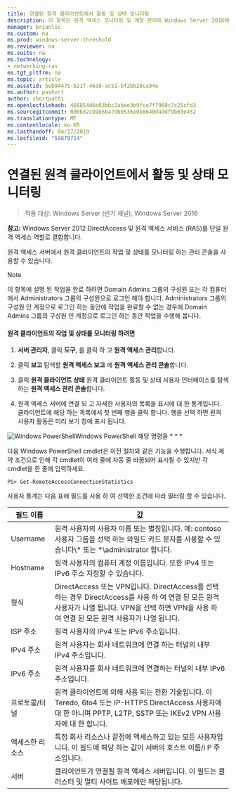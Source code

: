 ```yaml
---
title: 연결된 원격 클라이언트에서 활동 및 상태 모니터링
description: 이 항목은 원격 액세스 모니터링 및 계정 관리에 Windows Server 2016에 대 한 가이드의 일부입니다.
manager: brianlic
ms.custom: na
ms.prod: windows-server-threshold
ms.reviewer: na
ms.suite: na
ms.technology:
- networking-ras
ms.tgt_pltfrm: na
ms.topic: article
ms.assetid: beb94475-b21f-46a9-ac51-bf2bb28ca94e
ms.author: pashort
author: shortpatti
ms.openlocfilehash: 468854d6e03bbc2abee3b9fce7f7960c7c25cfd3
ms.sourcegitcommit: 0d0b32c8986ba7db9536e0b8648d4ddf9b03e452
ms.translationtype: MT
ms.contentlocale: ko-KR
ms.lasthandoff: 04/17/2019
ms.locfileid: "59879714"
---
```

# <a name="monitor-connected-remote-clients-for-activity-and-status"></a>연결된 원격 클라이언트에서 활동 및 상태 모니터링

>적용 대상: Windows Server (반기 채널), Windows Server 2016

**참고:** Windows Server 2012 DirectAccess 및 원격 액세스 서비스 (RAS)를 단일 원격 액세스 역할로 결합합니다.  
  
원격 액세스 서버에서 원격 클라이언트의 작업 및 상태를 모니터링 하는 관리 콘솔을 사용할 수 있습니다.  
  
> [!NOTE]  
> 이 항목에 설명 된 작업을 완료 하려면 Domain Admins 그룹의 구성원 또는 각 컴퓨터에서 Administrators 그룹의 구성원으로 로그인 해야 합니다. Administrators 그룹의 구성원 인 계정으로 로그인 하는 동안에 작업을 완료할 수 없는 경우에 Domain Admins 그룹의 구성원 인 계정으로 로그인 하는 동안 작업을 수행해 봅니다.  
  
#### <a name="to-monitor-remote-client-activity-and-status"></a>원격 클라이언트의 작업 및 상태를 모니터링 하려면  
  
1.  **서버 관리자**, 클릭 **도구**, 를 클릭 하 고 **원격 액세스 관리**합니다.  
  
2.  클릭 **보고** 탐색할 **원격 액세스 보고** 에 **원격 액세스 관리 콘솔**합니다.  
  
3.  클릭 **원격 클라이언트 상태** 원격 클라이언트 활동 및 상태 사용자 인터페이스를 탐색 하는 **원격 액세스 관리 콘솔**합니다.  
  
4.  원격 액세스 서버에 연결 되 고 자세한 사용자의 목록을 표시에 대 한 통계입니다. 클라이언트에 해당 하는 목록에서 첫 번째 행을 클릭 합니다. 행을 선택 하면 원격 사용자 활동은 미리 보기 창에 표시 됩니다.  
  
![Windows PowerShell](../../../media/Monitor-connected-remote-clients-for-activity-and-status/PowerShellLogoSmall.gif)Windows PowerShell 해당 명령을 * * *  
  
다음 Windows PowerShell cmdlet은 이전 절차와 같은 기능을 수행합니다. 서식 제약 조건으로 인해 각 cmdlet이 여러 줄에 자동 줄 바꿈되어 표시될 수 있지만 각 cmdlet을 한 줄에 입력하세요.  
  
```  
PS> Get-RemoteAccessConnectionStatistics  
```  
  
사용자 통계는 다음 표에 필드를 사용 하 여 선택한 조건에 따라 필터링 할 수 있습니다.  
  
|필드 이름|값|  
|-------|-----|  
|Username|원격 사용자의 사용자 이름 또는 별칭입니다. 예: contoso 사용자 그룹을 선택 하는 와일드 카드 문자를 사용할 수 있습니다\\* 또는 \*\administrator 합니다.|  
|Hostname|원격 사용자의 컴퓨터 계정 이름입니다. 또한 IPv4 또는 IPv6 주소 지정할 수 있습니다.|  
|형식|DirectAccess 또는 VPN입니다. DirectAccess를 선택 하는 경우 DirectAccess를 사용 하 여 연결 된 모든 원격 사용자가 나열 됩니다. VPN을 선택 하면 VPN을 사용 하 여 연결 된 모든 원격 사용자가 나열 됩니다.|  
|ISP 주소|원격 사용자의 IPv4 또는 IPv6 주소입니다.|  
|IPv4 주소|원격 사용자는 회사 네트워크에 연결 하는 터널의 내부 IPv4 주소입니다.|  
|IPv6 주소|원격 사용자를 회사 네트워크에 연결하는 터널의 내부 IPv6 주소입니다.|  
|프로토콜/터널|원격 클라이언트에 의해 사용 되는 전환 기술입니다. 이 Teredo, 6to4 또는 IP-HTTPS DirectAccess 사용자에 대 한 아니며 PPTP, L2TP, SSTP 또는 IKEv2 VPN 사용자에 대 한 합니다.|  
|액세스한 리소스|특정 회사 리소스나 끝점에 액세스하고 있는 모든 사용자입니다. 이 필드에 해당 하는 값이 서버의 호스트 이름/i P 주소입니다.|  
|서버|클라이언트가 연결될 원격 액세스 서버입니다. 이 필드는 클러스터 및 멀티 사이트 배포에만 해당됩니다.|  
  
  
  


